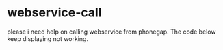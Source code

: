 # webservice-call
please i need help on calling webservice from phonegap. The code below keep displaying not working.

<!DOCTYPE html>
<html>
    <head>
        <title>jQM Complex Demo</title>
        <meta http-equiv='Content-Type' content='text/html; charset=utf-8'/>
        <meta name="viewport" content="width=device-width; initial-scale=1.0; maximum-scale=1.0; minimum-scale=1.0; user-scalable=no; target-densityDpi=device-dpi"/>
		       <script type="text/javascript" charset="utf-8" src="jqm/jquery-2.0.3.min.js"></script>  
        <link rel="stylesheet" href="jqm/jquery.mobile-1.4.0.min.css" />     
        <script type="text/javascript" charset="utf-8" src="jqm/jquery.mobile-1.4.0.min.js"></script> 		
        <script>
    $.ajax({
        type       : "POST",
        url        : "http://192.168.1.102/web/RayanWebService/RayanSevice.php",
        crossDomain: false,
        beforeSend : function() {$.mobile.loading('show')},
        complete   : function() {$.mobile.loading('hide')},
        data       : {name:'Sekinat',phoneNum:'08087718802',email: 'joke@gmail',password: 'joke'},
        dataType   : 'xml',
					
        success    : function(response) {
            //console.error(JSON.stringify(response));
            alert('Works!');
        },
        error      : function() {
            //console.error("error");
            alert('Not working!');                  
        }
    });     
        </script>
		
    </head>
    <body>
        <div data-role="page" id="index">
            <div data-theme="b" data-role="header">
                <h1>Index page</h1>
            </div>

            <div data-role="content">

            </div>
        </div>    
    </body>
</html>   
